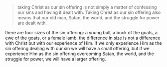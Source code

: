 > taking Christ as our sin offering is not simply a matter of confessing our sins and having it dealt with. Taking Christ as our sin offering also means that our old man, Satan, the world, and the struggle for power are dealt with.

there are four sizes of the sin offering: a young bull, a buck of the goats, a ewe of the goats, or a female lamb.
the difference in size is not a difference with Christ but with our experience of Him.
if we only experience Him as the sin offering dealing with our sin we will have a small
offering, but if we experience Him as the sin offering overcoming Satan, the world, and the
struggle for power, we will have a larger offering.
